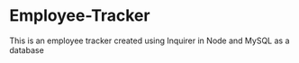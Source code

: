 # Employee-Tracker
This is an employee tracker created using Inquirer in Node and MySQL as a database

